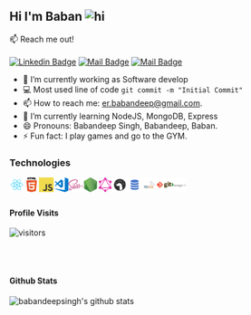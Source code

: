 ## Hi I'm Baban <img src="https://user-images.githubusercontent.com/1303154/88677602-1635ba80-d120-11ea-84d8-d263ba5fc3c0.gif" width="28px" alt="hi">


:mailbox: Reach me out!
<br />
<br />
[![Linkedin Badge](https://img.shields.io/badge/-Babandeep-0e76a8?style=flat&labelColor=0e76a8&logo=linkedin&logoColor=white)](https://www.linkedin.com/in/babandeep/) [![Mail Badge](https://img.shields.io/badge/-@b_a_b_a_n_d_e_e_p-e84393?style=flat&labelColor=e84393&logo=instagram&logoColor=white)](https://instagram.com/b_a_b_a_n_d_e_e_p) [![Mail Badge](https://img.shields.io/badge/-er.babandeep-c0392b?style=flat&labelColor=c0392b&logo=gmail&logoColor=white)](mailto:er.babandeep@gmail.com)
- 🔭 I’m currently working as Software develop
- :computer: Most used line of code `git commit -m "Initial Commit"`
- 📫 How to reach me: er.babandeep@gmail.com.
- 🌱 I’m currently learning NodeJS, MongoDB, Express
- 😄 Pronouns: Babandeep Singh, Babandeep, Baban.
- ⚡ Fun fact: I play games and go to the GYM.

### Technologies

<img align="left" alt="React" width="26px" src="https://raw.githubusercontent.com/github/explore/80688e429a7d4ef2fca1e82350fe8e3517d3494d/topics/react/react.png" />

<img align="left" alt="HTML5" width="26px" src="https://raw.githubusercontent.com/github/explore/80688e429a7d4ef2fca1e82350fe8e3517d3494d/topics/html/html.png" />

<img align="left" alt="JavaScript" width="26px" src="https://raw.githubusercontent.com/github/explore/80688e429a7d4ef2fca1e82350fe8e3517d3494d/topics/javascript/javascript.png" />

<img align="left" alt="Visual Studio Code" width="26px" src="https://raw.githubusercontent.com/github/explore/80688e429a7d4ef2fca1e82350fe8e3517d3494d/topics/visual-studio-code/visual-studio-code.png" />

<img align="left" alt="Sass" width="26px" src="https://raw.githubusercontent.com/github/explore/80688e429a7d4ef2fca1e82350fe8e3517d3494d/topics/sass/sass.png" />

<img align="left" alt="Node.js" width="26px" src="https://raw.githubusercontent.com/github/explore/80688e429a7d4ef2fca1e82350fe8e3517d3494d/topics/nodejs/nodejs.png" />

<img align="left" alt="GraphQL" width="26px" src="https://raw.githubusercontent.com/github/explore/80688e429a7d4ef2fca1e82350fe8e3517d3494d/topics/graphql/graphql.png" />

<img align="left" alt="Deno" width="26px" src="https://raw.githubusercontent.com/github/explore/361e2821e2dea67711cde99c9c40ed357061cf27/topics/deno/deno.png" />

<img align="left" alt="SQL" width="26px" src="https://raw.githubusercontent.com/github/explore/80688e429a7d4ef2fca1e82350fe8e3517d3494d/topics/sql/sql.png" />

<img align="left" alt="MySQL" width="26px" src="https://raw.githubusercontent.com/github/explore/80688e429a7d4ef2fca1e82350fe8e3517d3494d/topics/mysql/mysql.png" />

<img align="left" alt="Git" width="26px" src="https://raw.githubusercontent.com/github/explore/80688e429a7d4ef2fca1e82350fe8e3517d3494d/topics/git/git.png" />

<img align="left" alt="MongoDB" width="26px" src="https://raw.githubusercontent.com/github/explore/80688e429a7d4ef2fca1e82350fe8e3517d3494d/topics/mongodb/mongodb.png" />

<br />
<br />

#### Profile Visits 

![visitors](https://visitor-badge.glitch.me/badge?page_id=babandeepsingh.babandeepsingh)

<br />
<br />

#### Github Stats

![babandeepsingh's github stats](https://github-readme-stats.vercel.app/api?username=babandeepsingh&count_private=true&theme=tokyonight&hide=prs,stars)

<br />
<br />


<!---
babandeepsingh/babandeepsingh is a ✨ special ✨ repository because its `README.md` (this file) appears on your GitHub profile.
You can click the Preview link to take a look at your changes.
- 👋 Hi, I’m @babandeepsingh
- 👀 I’m interested in ...
- 🌱 I’m currently learning ...
- 💞️ I’m looking to collaborate on ...
- 📫 How to reach me ...
--->
